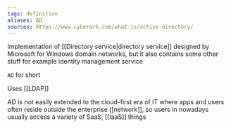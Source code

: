 ```yaml
---
tags: definition
aliases: AD
sources: https://www.cyberark.com/what-is/active-directory/
---
```

Implementation of [[Directory service|directory service]] designed by Microsoft for Windows domain networks, but it also contains some other stuff for example identity management service

 `AD` for short

Uses [[LDAP]]

AD is not easily extended to the cloud-first era of IT where apps and users often reside outside the enterprise [[network]], so users in nowadays usually access a variety of SaaS, [[IaaS]] things